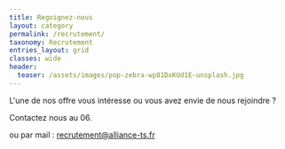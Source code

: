 ```yaml
---
title: Regoignez-nous
layout: category
permalink: /recrutement/
taxonomy: Recrutement
entries_layout: grid
classes: wide
header:
  teaser: /assets/images/pop-zebra-wp81DxKUd1E-unsplash.jpg
---
```


L'une de nos offre vous intéresse ou vous avez envie de nous rejoindre ?


Contactez nous au 06. 

ou par mail : [recrutement@alliance-ts.fr](mailto:recrutement@alliance-ts.fr)